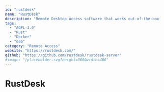 ```yaml
---
id: "rustdesk"
name: "RustDesk"
description: "Remote Desktop Access software that works out-of-the-box (alternative to TeamViewer)."
tags:
  - "AGPL-3.0"
  - "Rust"
  - "Docker"
  - "deb"
category: "Remote Access"
website: "https://rustdesk.com/"
github: "https://github.com/rustdesk/rustdesk-server"
#image: "/placeholder.svg?height=300&width=400"
---
```


# RustDesk
